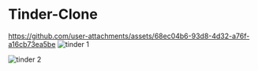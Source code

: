 # Tinder-Clone

https://github.com/user-attachments/assets/68ec04b6-93d8-4d32-a76f-a16cb73ea5be
![tinder 1](https://github.com/user-attachments/assets/70457dce-f7ad-4b45-b6d1-edc496877f91)

![tinder 2](https://github.com/user-attachments/assets/9d72c300-26a3-4a1b-ab50-1bb8b4d2d2bf)
